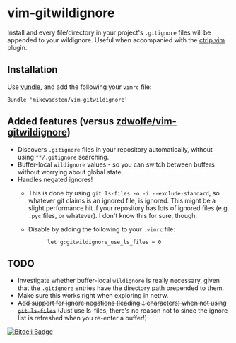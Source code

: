 vim-gitwildignore
=================

Install and every file/directory in your project's ``.gitignore`` files will be
appended to your wildignore. Useful when accompanied with the
[ctrlp.vim](https://github.com/kien/ctrlp.vim) plugin.

## Installation
Use [vundle](https://github.com/gmarik/vundle), and add the following your ``vimrc`` file:
```vim
Bundle 'mikewadsten/vim-gitwildignore'
```

## Added features (versus [zdwolfe/vim-gitwildignore](https://github.com/zdwolfe/vim-gitwildignore))

  * Discovers `.gitignore` files in your repository automatically, without
    using `**/.gitignore` searching.
  * Buffer-local `wildignore` values - so you can switch between buffers
    without worrying about global state.
  * Handles negated ignores!
    * This is done by using `git ls-files -o -i --exclude-standard`, so
      whatever git claims is an ignored file, is ignored. This might be a
      slight performance hit if your repository has lots of ignored files (e.g.
      `.pyc` files, or whatever). I don't know this for sure, though.
    * Disable by adding the following to your `.vimrc` file:

                let g:gitwildignore_use_ls_files = 0


## TODO

  * Investigate whether buffer-local `wildignore` is really necessary, given
    that the `.gitignore` entries have the directory path prepended to them.
  * Make sure this works right when exploring in netrw.
  * ~~Add support for ignore negations (leading `!` characters) when not using
    `git ls-files`~~ (Just use ls-files, there's no reason not to since the
    ignore list is refreshed when you re-enter a buffer!)


[![Bitdeli Badge](https://d2weczhvl823v0.cloudfront.net/mikewadsten/vim-gitwildignore/trend.png)](https://bitdeli.com/free "Bitdeli Badge")
